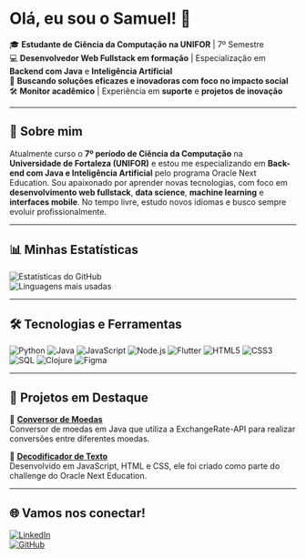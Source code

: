 # Olá, eu sou o Samuel! 👋

🎓 **Estudante de Ciência da Computação na UNIFOR** | 7º Semestre  
💻 **Desenvolvedor Web Fullstack em formação** | Especialização em **Backend com Java** e **Inteligência Artificial**  
🌱 **Buscando soluções eficazes e inovadoras com foco no impacto social**  
🛠️ **Monitor acadêmico** | Experiência em **suporte** e **projetos de inovação**  

---

## 🚀 Sobre mim  
Atualmente curso o **7º período de Ciência da Computação** na **Universidade de Fortaleza (UNIFOR)** e estou me especializando em **Back-end com Java e Inteligência Artificial** pelo programa Oracle Next Education.
Sou apaixonado por aprender novas tecnologias, com foco em **desenvolvimento web fullstack**, **data science**, **machine learning** e **interfaces mobile**. No tempo livre, estudo novos idiomas e busco sempre evoluir profissionalmente.  

---

## 📊 Minhas Estatísticas

![Estatísticas do GitHub](https://github-readme-stats.vercel.app/api?username=SEU_USUARIO&show_icons=true&theme=radical)  
![Linguagens mais usadas](https://github-readme-stats.vercel.app/api/top-langs/?username=SEU_USUARIO&layout=compact&theme=radical)

---

## 🛠️ Tecnologias e Ferramentas  

![Python](https://img.shields.io/badge/Python-3776AB?style=for-the-badge&logo=python&logoColor=white)
![Java](https://img.shields.io/badge/Java-ED8B00?style=for-the-badge&logo=java&logoColor=white)
![JavaScript](https://img.shields.io/badge/JavaScript-F7DF1E?style=for-the-badge&logo=javascript&logoColor=black)
![Node.js](https://img.shields.io/badge/Node.js-339933?style=for-the-badge&logo=node.js&logoColor=white)
![Flutter](https://img.shields.io/badge/Flutter-02569B?style=for-the-badge&logo=flutter&logoColor=white)
![HTML5](https://img.shields.io/badge/HTML5-E34F26?style=for-the-badge&logo=html5&logoColor=white)
![CSS3](https://img.shields.io/badge/CSS3-1572B6?style=for-the-badge&logo=css3&logoColor=white)
![SQL](https://img.shields.io/badge/SQL-4479A1?style=for-the-badge&logo=mysql&logoColor=white)
![Clojure](https://img.shields.io/badge/Clojure-5881D8?style=for-the-badge&logo=clojure&logoColor=white)
![Figma](https://img.shields.io/badge/Figma-F24E1E?style=for-the-badge&logo=figma&logoColor=white)

---

## 📂 Projetos em Destaque  

🔗 [**Conversor de Moedas**](https://github.com/slucas04/conversor-de-moedas)  
Conversor de moedas em Java que utiliza a ExchangeRate-API para realizar conversões entre diferentes moedas.  

🔗 [**Decodificador de Texto**](https://github.com/slucas04/challenge-decodificador)  
Desenvolvido em JavaScript, HTML e CSS, ele foi criado como parte do challenge do Oracle Next Education.  

---

## 🌐 Vamos nos conectar!  

[![LinkedIn](https://img.shields.io/badge/-LinkedIn-blue?logo=linkedin&logoColor=white&style=for-the-badge)](https://www.linkedin.com/in/samuellucas-dev/)  
[![GitHub](https://img.shields.io/badge/-GitHub-181717?logo=github&logoColor=white&style=for-the-badge)](https://github.com/slucas04) 
